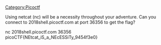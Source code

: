 [Category:Picoctf](/Category:Picoctf "wikilink")

Using netcat (nc) will be a necessity throughout your adventure. Can you
connect to 2018shell.picoctf.com at port 36356 to get the flag?

nc 2018shell.picoctf.com 36356
picoCTF{NEtcat_iS_a_NEcESSiTy_9454f3e0}